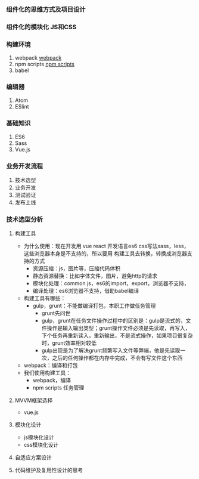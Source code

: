 ### 组件化的思维方式及项目设计
### 组件化的模块化 JS和CSS


### 构建环境
1. webpack [webpack](https://doc.webpack-china.org/)
2. npm scripts [npm scripts](http://www.ruanyifeng.com/blog/2016/10/npm_scripts.html)
3. babel 

### 编辑器
1. Atom
2. ESlint

### 基础知识
1. ES6
2. Sass
3. Vue.js


### 业务开发流程
1. 技术选型
2. 业务开发
3. 测试验证
4. 发布上线

### 技术选型分析
1. 构建工具
    - 为什么使用：现在开发用 vue react 开发语言es6 css写法sass，less，这些浏览器本身是不支持的，所以要用 构建工具去转换，转换成浏览器支持的方式
        - 资源压缩：js，图片等，压缩代码体积
        - 静态资源替换：比如字体文件，图片，避免http的请求
        - 模块化处理：common js，es6的import，export，浏览器不支持，
        - 编译处理：es6浏览器不支持，借助babel编译
    - 构建工具有哪些：
        - gulp，grunt：不能做编译打包，本职工作做任务管理
            - grunt先问世
            - gulp，grunt在任务文件操作过程中的区别是：gulp是流式的，文件操作是输入输出类型；grunt操作文件必须是先读取，再写入，下个任务再重新读入，重新输出，不是流式操作，如果项目很复杂时，grunt效率相对较低
            - gulp出现是为了解决grunt频繁写入文件等弊端，他是先读取一次，之后的任何操作都在内存中完成，不会有写文件这个东西
    - webpack：编译和打包
    - 我们使用构建工具：
        - webpack，编译
        - npm scripts 任务管理
    
2. MVVM框架选择
    - vue.js
3. 模块化设计
    - js模块化设计
    - css模块化设计
4. 自适应方案设计
5. 代码维护及复用性设计的思考


